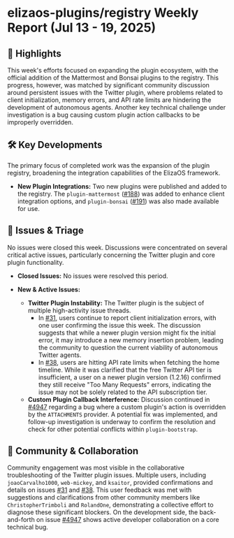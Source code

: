 # elizaos-plugins/registry Weekly Report (Jul 13 - 19, 2025)

## 🚀 Highlights
This week's efforts focused on expanding the plugin ecosystem, with the official addition of the Mattermost and Bonsai plugins to the registry. This progress, however, was matched by significant community discussion around persistent issues with the Twitter plugin, where problems related to client initialization, memory errors, and API rate limits are hindering the development of autonomous agents. Another key technical challenge under investigation is a bug causing custom plugin action callbacks to be improperly overridden.

## 🛠️ Key Developments
The primary focus of completed work was the expansion of the plugin registry, broadening the integration capabilities of the ElizaOS framework.

*   **New Plugin Integrations:** Two new plugins were published and added to the registry. The `plugin-mattermost` ([#188](https://github.com/elizaos-plugins/registry/pull/188)) was added to enhance client integration options, and `plugin-bonsai` ([#191](https://github.com/elizaos-plugins/registry/pull/191)) was also made available for use.

## 🐛 Issues & Triage
No issues were closed this week. Discussions were concentrated on several critical active issues, particularly concerning the Twitter plugin and core plugin functionality.

*   **Closed Issues:** No issues were resolved this period.

*   **New & Active Issues:**
    *   **Twitter Plugin Instability:** The Twitter plugin is the subject of multiple high-activity issue threads.
        *   In [#31](https://github.com/elizaos-plugins/registry/issues/31), users continue to report client initialization errors, with one user confirming the issue this week. The discussion suggests that while a newer plugin version might fix the initial error, it may introduce a new memory insertion problem, leading the community to question the current viability of autonomous Twitter agents.
        *   In [#38](https://github.com/elizaos-plugins/registry/issues/38), users are hitting API rate limits when fetching the home timeline. While it was clarified that the free Twitter API tier is insufficient, a user on a newer plugin version (1.2.16) confirmed they still receive "Too Many Requests" errors, indicating the issue may not be solely related to the API subscription tier.
    *   **Custom Plugin Callback Interference:** Discussion continued in [#4947](https://github.com/elizaos-plugins/registry/issues/4947) regarding a bug where a custom plugin's action is overridden by the `ATTACHMENTS` provider. A potential fix was implemented, and follow-up investigation is underway to confirm the resolution and check for other potential conflicts within `plugin-bootstrap`.

## 💬 Community & Collaboration
Community engagement was most visible in the collaborative troubleshooting of the Twitter plugin issues. Multiple users, including `joaoCarvalho1000`, `web-mickey`, and `ksaitor`, provided confirmations and details on issues [#31](https://github.com/elizaos-plugins/registry/issues/31) and [#38](https://github.com/elizaos-plugins/registry/issues/38). This user feedback was met with suggestions and clarifications from other community members like `ChristopherTrimboli` and `RolandOne`, demonstrating a collective effort to diagnose these significant blockers. On the development side, the back-and-forth on issue [#4947](https://github.com/elizaos-plugins/registry/issues/4947) shows active developer collaboration on a core technical bug.